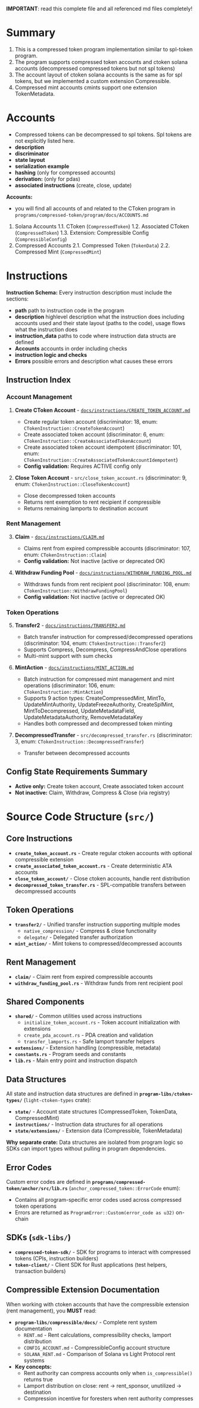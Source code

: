 
**IMPORTANT**: read this complete file and all referenced md files completely!


# Summary
1. This is a compressed token program implementation similar to spl-token program.
2. The program supports compressed token accounts and ctoken solana accounts (decompressed compressed tokens but not spl tokens)
3. The account layout of ctoken solana accounts is the same as for spl tokens, but we implemented a custom extension Compressible.
4. Compressed mint accounts cmints support one extension TokenMetadata.

# Accounts
- Compressed tokens can be decompressed to spl tokens. Spl tokens are not explicitly listed here.
- **description**
- **discriminator**
- **state layout**
- **serialization example**
- **hashing** (only for compressed accounts)
- **derivation:** (only for pdas)
- **associated instructions** (create, close, update)

**Accounts:**
- you will find all accounts of and related to the CToken program in `programs/compressed-token/program/docs/ACCOUNTS.md`
1. Solana Accounts
  1.1. CToken (`CompressedToken`)
  1.2. Associated CToken (`CompressedToken`)
  1.3. Extension: Compressible Config (`CompressibleConfig`)
2. Compressed Accounts
  2.1. Compressed Token (`TokenData`)
  2.2. Compressed Mint (`CompressedMint`)




# Instructions

**Instruction Schema:**
Every instruction description must include the sections:
- **path** path to instruction code in the program
- **description** highlevel description what the instruction does including accounts used and their state layout (paths to the code), usage flows what the instruction does
- **instruction_data** paths to code where instruction data structs are defined
- **Accounts** accounts in order including checks
- **instruction logic and checks**
- **Errors** possible errors and description what causes these errors

## Instruction Index

### Account Management
1. **Create CToken Account** - [`docs/instructions/CREATE_TOKEN_ACCOUNT.md`](docs/instructions/CREATE_TOKEN_ACCOUNT.md)
   - Create regular token account (discriminator: 18, enum: `CTokenInstruction::CreateTokenAccount`)
   - Create associated token account (discriminator: 6, enum: `CTokenInstruction::CreateAssociatedTokenAccount`)
   - Create associated token account idempotent (discriminator: 101, enum: `CTokenInstruction::CreateAssociatedTokenAccountIdempotent`)
   - **Config validation:** Requires ACTIVE config only

2. **Close Token Account** - `src/close_token_account.rs` (discriminator: 9, enum: `CTokenInstruction::CloseTokenAccount`)
   - Close decompressed token accounts
   - Returns rent exemption to rent recipient if compressible
   - Returns remaining lamports to destination account

### Rent Management
3. **Claim** - [`docs/instructions/CLAIM.md`](docs/instructions/CLAIM.md)
   - Claims rent from expired compressible accounts (discriminator: 107, enum: `CTokenInstruction::Claim`)
   - **Config validation:** Not inactive (active or deprecated OK)

4. **Withdraw Funding Pool** - [`docs/instructions/WITHDRAW_FUNDING_POOL.md`](docs/instructions/WITHDRAW_FUNDING_POOL.md)
   - Withdraws funds from rent recipient pool (discriminator: 108, enum: `CTokenInstruction::WithdrawFundingPool`)
   - **Config validation:** Not inactive (active or deprecated OK)

### Token Operations
5. **Transfer2** - [`docs/instructions/TRANSFER2.md`](docs/instructions/TRANSFER2.md)
   - Batch transfer instruction for compressed/decompressed operations (discriminator: 104, enum: `CTokenInstruction::Transfer2`)
   - Supports Compress, Decompress, CompressAndClose operations
   - Multi-mint support with sum checks

6. **MintAction** - [`docs/instructions/MINT_ACTION.md`](docs/instructions/MINT_ACTION.md)
   - Batch instruction for compressed mint management and mint operations (discriminator: 106, enum: `CTokenInstruction::MintAction`)
   - Supports 9 action types: CreateCompressedMint, MintTo, UpdateMintAuthority, UpdateFreezeAuthority, CreateSplMint, MintToDecompressed, UpdateMetadataField, UpdateMetadataAuthority, RemoveMetadataKey
   - Handles both compressed and decompressed token minting

7. **DecompressedTransfer** - `src/decompressed_transfer.rs` (discriminator: 3, enum: `CTokenInstruction::DecompressedTransfer`)
   - Transfer between decompressed accounts

## Config State Requirements Summary
- **Active only:** Create token account, Create associated token account
- **Not inactive:** Claim, Withdraw, Compress & Close (via registry)

# Source Code Structure (`src/`)

## Core Instructions
- **`create_token_account.rs`** - Create regular ctoken accounts with optional compressible extension
- **`create_associated_token_account.rs`** - Create deterministic ATA accounts
- **`close_token_account/`** - Close ctoken accounts, handle rent distribution
- **`decompressed_token_transfer.rs`** - SPL-compatible transfers between decompressed accounts

## Token Operations
- **`transfer2/`** - Unified transfer instruction supporting multiple modes
  - `native_compression/` - Compress & close functionality
  - `delegate/` - Delegated transfer authorization
- **`mint_action/`** - Mint tokens to compressed/decompressed accounts

## Rent Management
- **`claim/`** - Claim rent from expired compressible accounts
- **`withdraw_funding_pool.rs`** - Withdraw funds from rent recipient pool

## Shared Components
- **`shared/`** - Common utilities used across instructions
  - `initialize_token_account.rs` - Token account initialization with extensions
  - `create_pda_account.rs` - PDA creation and validation
  - `transfer_lamports.rs` - Safe lamport transfer helpers
- **`extensions/`** - Extension handling (compressible, metadata)
- **`constants.rs`** - Program seeds and constants
- **`lib.rs`** - Main entry point and instruction dispatch

## Data Structures
All state and instruction data structures are defined in **`program-libs/ctoken-types/`** (`light-ctoken-types` crate):
- **`state/`** - Account state structures (CompressedToken, TokenData, CompressedMint)
- **`instructions/`** - Instruction data structures for all operations
- **`state/extensions/`** - Extension data (Compressible, TokenMetadata)

**Why separate crate:** Data structures are isolated from program logic so SDKs can import types without pulling in program dependencies.

## Error Codes
Custom error codes are defined in **`programs/compressed-token/anchor/src/lib.rs`** (`anchor_compressed_token::ErrorCode` enum):
- Contains all program-specific error codes used across compressed token operations
- Errors are returned as `ProgramError::Custom(error_code as u32)` on-chain

## SDKs (`sdk-libs/`)
- **`compressed-token-sdk/`** - SDK for programs to interact with compressed tokens (CPIs, instruction builders)
- **`token-client/`** - Client SDK for Rust applications (test helpers, transaction builders)

## Compressible Extension Documentation
When working with ctoken accounts that have the compressible extension (rent management), you **MUST** read:
- **`program-libs/compressible/docs/`** - Complete rent system documentation
  - `RENT.md` - Rent calculations, compressibility checks, lamport distribution
  - `CONFIG_ACCOUNT.md` - CompressibleConfig account structure
  - `SOLANA_RENT.md` - Comparison of Solana vs Light Protocol rent systems
- **Key concepts:**
  - Rent authority can compress accounts only when `is_compressible()` returns true
  - Lamport distribution on close: rent → rent_sponsor, unutilized → destination
  - Compression incentive for foresters when rent authority compresses
